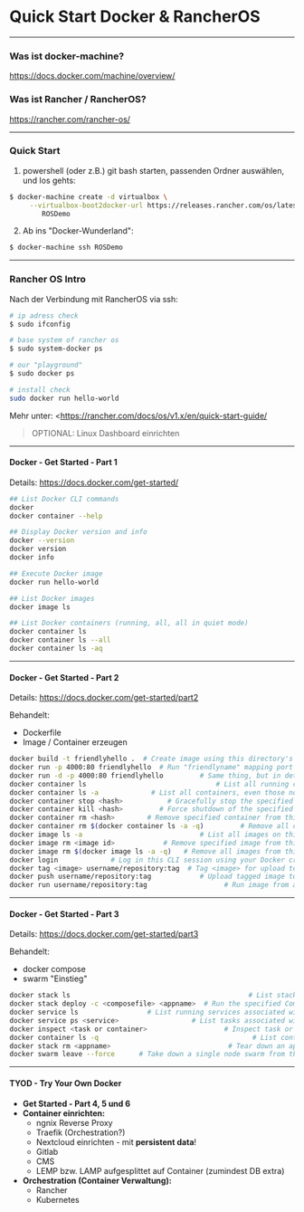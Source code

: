 # Quick Start Docker & RancherOS

----
### Was ist docker-machine?

https://docs.docker.com/machine/overview/

### Was ist Rancher / RancherOS?

<https://rancher.com/rancher-os/>

----
### Quick Start

1. powershell (oder z.B.) git bash starten, passenden Ordner auswählen, und los gehts:

```bash
$ docker-machine create -d virtualbox \
     --virtualbox-boot2docker-url https://releases.rancher.com/os/latest/rancheros.iso \ --virtualbox-memory 2048 \
        ROSDemo
```

2. Ab ins "Docker-Wunderland":

```bash
$ docker-machine ssh ROSDemo
```

----
### Rancher OS Intro

Nach der Verbindung mit RancherOS via ssh:

```bash
# ip adress check
$ sudo ifconfig 

# base system of rancher os
$ sudo system-docker ps

# our "playground"
$ sudo docker ps

# install check
sudo docker run hello-world
```

Mehr unter: <https://rancher.com/docs/os/v1.x/en/quick-start-guide/

>  OPTIONAL: Linux Dashboard einrichten

----
#### Docker - Get Started - Part 1

Details: <https://docs.docker.com/get-started/>

```bash
## List Docker CLI commands
docker
docker container --help

## Display Docker version and info
docker --version
docker version
docker info

## Execute Docker image
docker run hello-world

## List Docker images
docker image ls

## List Docker containers (running, all, all in quiet mode)
docker container ls
docker container ls --all
docker container ls -aq
```

----
#### Docker - Get Started - Part 2

Details: <https://docs.docker.com/get-started/part2>

Behandelt:

- Dockerfile 
- Image / Container erzeugen

```bash
docker build -t friendlyhello .  # Create image using this directory's Dockerfile
docker run -p 4000:80 friendlyhello  # Run "friendlyname" mapping port 4000 to 80
docker run -d -p 4000:80 friendlyhello         # Same thing, but in detached mode
docker container ls                                # List all running containers
docker container ls -a             # List all containers, even those not running
docker container stop <hash>           # Gracefully stop the specified container
docker container kill <hash>         # Force shutdown of the specified container
docker container rm <hash>        # Remove specified container from this machine
docker container rm $(docker container ls -a -q)         # Remove all containers
docker image ls -a                             # List all images on this machine
docker image rm <image id>            # Remove specified image from this machine
docker image rm $(docker image ls -a -q)   # Remove all images from this machine
docker login             # Log in this CLI session using your Docker credentials
docker tag <image> username/repository:tag  # Tag <image> for upload to registry
docker push username/repository:tag            # Upload tagged image to registry
docker run username/repository:tag                   # Run image from a registry
```

----
#### Docker - Get Started - Part 3

Details: <https://docs.docker.com/get-started/part3>

Behandelt:
- docker compose 
- swarm "Einstieg"

```bash
docker stack ls                                            # List stacks or apps
docker stack deploy -c <composefile> <appname>  # Run the specified Compose file
docker service ls                 # List running services associated with an app
docker service ps <service>                  # List tasks associated with an app
docker inspect <task or container>                   # Inspect task or container
docker container ls -q                                      # List container IDs
docker stack rm <appname>                             # Tear down an application
docker swarm leave --force      # Take down a single node swarm from the manager
```

----
#### TYOD - Try Your Own Docker

- **Get Started - Part 4, 5 und 6**
- **Container einrichten:**
  - ngnix Reverse Proxy
  - Traefik (Orchestration?)
  - Nextcloud einrichten - mit **persistent data**!
  - Gitlab
  - CMS
  - LEMP bzw. LAMP aufgesplittet auf Container (zumindest DB extra)
- **Orchestration (Container Verwaltung):**
  - Rancher
  - Kubernetes